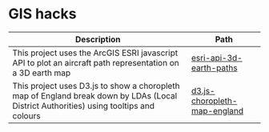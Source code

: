 GIS hacks
=========

| Description | Path |
|-------------|------|
| This project uses the ArcGIS ESRI javascript API to plot an aircraft path representation on a 3D earth map | [esri-api-3d-earth-paths](./esri-api-3d-earth-paths) |
| This project uses D3.js to show a choropleth map of England break down by LDAs (Local District Authorities) using tooltips and colours | [d3.js-choropleth-map-england](./d3.js-choropleth-map-england) |
